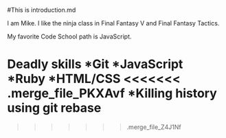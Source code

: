 #This is introduction.md

I am Mike. I like the ninja class in Final Fantasy V and Final Fantasy Tactics.

My favorite Code School path is JavaScript.

Deadly skills
*Git
*JavaScript
*Ruby
*HTML/CSS
<<<<<<< .merge_file_PKXAvf
*Killing history using git rebase
=======
>>>>>>> .merge_file_Z4J1Nf
